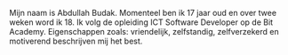 Mijn naam is Abdullah Budak. Momenteel ben ik 17 jaar oud en over twee weken word ik 18. Ik volg de opleiding ICT Software Developer op de Bit Academy. Eigenschappen zoals: vriendelijk, zelfstandig, zelfverzekerd en
motiverend beschrijven mij het best.
